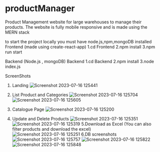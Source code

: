 # productManager
Product Management website for large warehouses to manage their products. The website is fully mobile responsive and is made using the MERN stack

to start the project locally you must have node.js,npm,mongoDB installed
Frontend (made using create-react-app)
1.cd Frontend
2.npm install
3.npm run start

Backend (Node.js , mongoDB)
Backend
1.cd Backend
2.npm install
3.node index.js

ScreenShots

1. Landing
![Screenshot 2023-07-16 125441](https://github.com/atharvagarwal/productManager/assets/89630019/a6d8e68b-83e1-4a57-bf3d-7864bb1e1f1b)
2. List Product and Categories
![Screenshot 2023-07-16 125704](https://github.com/atharvagarwal/productManager/assets/89630019/14992009-0c83-4a51-8cf5-f362459683dd)
![Screenshot 2023-07-16 125605](https://github.com/atharvagarwal/productManager/assets/89630019/63ce4053-a443-41e6-a630-368a251a3397)

4. Catalogue Page
![Screenshot 2023-07-16 125200](https://github.com/atharvagarwal/productManager/assets/89630019/4a742a63-0205-42e4-bb99-40b5c0dc273f)
5. Update and Delete Products
![Screenshot 2023-07-16 125351](https://github.com/atharvagarwal/productManager/assets/89630019/a33b5061-f074-4d07-8324-7f8fb93ec94d)
![Screenshot 2023-07-16 125319](https://github.com/atharvagarwal/productManager/assets/89630019/31498fc6-7398-4bd8-adb6-e8100b8e1452)
5.Download as Excel (You can also filter products and download the excel)
![Screenshot 2023-07-16 125251](https://github.com/atharvagarwal/productManager/assets/89630019/a01d8e7e-5ef3-4e14-9bf2-5e704f96ad73)
6.DB screenshots
![Screenshot 2023-07-16 125757](https://github.com/atharvagarwal/productManager/assets/89630019/2784e753-e4d9-4e1e-a16d-3bb3e01872e8)
![Screenshot 2023-07-16 125822](https://github.com/atharvagarwal/productManager/assets/89630019/5e1f2656-9b6e-491b-a9fb-add2955dcb86)
![Screenshot 2023-07-16 125848](https://github.com/atharvagarwal/productManager/assets/89630019/3f16f9d9-e390-4373-8803-2bff0dfb3026)




